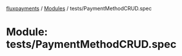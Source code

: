 [fluxpayments](../README.md) / [Modules](../modules.md) / tests/PaymentMethodCRUD.spec

# Module: tests/PaymentMethodCRUD.spec
